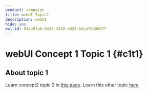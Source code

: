 ```yaml
---
product: campaign
title: webUI Topic1
description: webUI
hide: yes
exl-id: 81a48fa8-9423-4350-a832-b5ca7b60687f
---
```

# webUI Concept 1 Topic 1 {#c1t1}

## About topic 1

Learn concept2 topic 2 in [this page](../concept2/topic2.md).
Learn this other topic [here](../../automation/workflow/about-workflows.md)
